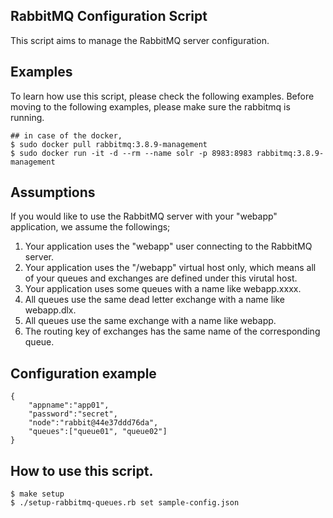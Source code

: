 RabbitMQ Configuration Script
-----------------------------

This script aims to manage the RabbitMQ server configuration.

Examples
--------

To learn how use this script, please check the following examples.
Before moving to the following examples, please make sure the rabbitmq is running.

```
## in case of the docker,
$ sudo docker pull rabbitmq:3.8.9-management
$ sudo docker run -it -d --rm --name solr -p 8983:8983 rabbitmq:3.8.9-management
```

## Assumptions

If you would like to use the RabbitMQ server with your "webapp" application, 
we assume the followings;

1. Your application uses the "webapp" user connecting to the RabbitMQ server.
2. Your application uses the "/webapp" virtual host only, which means all of your queues and exchanges are defined under this virutal host.
3. Your application uses some queues with a name like webapp.xxxx.
4. All queues use the same dead letter exchange with a name like webapp.dlx.
5. All queues use the same exchange with a name like webapp.
6. The routing key of exchanges has the same name of the corresponding queue.

## Configuration example

```
{
    "appname":"app01",
    "password":"secret",
    "node":"rabbit@44e37ddd76da",
    "queues":["queue01", "queue02"]
}

```

## How to use this script.

```
$ make setup
$ ./setup-rabbitmq-queues.rb set sample-config.json
```
